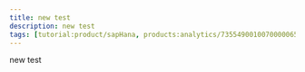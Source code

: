 ```yaml
---
title: new test
description: new test
tags: [tutorial:product/sapHana, products:analytics/73554900100700000651/01200314690800000638/01200314690900001216]
---
```

new test
